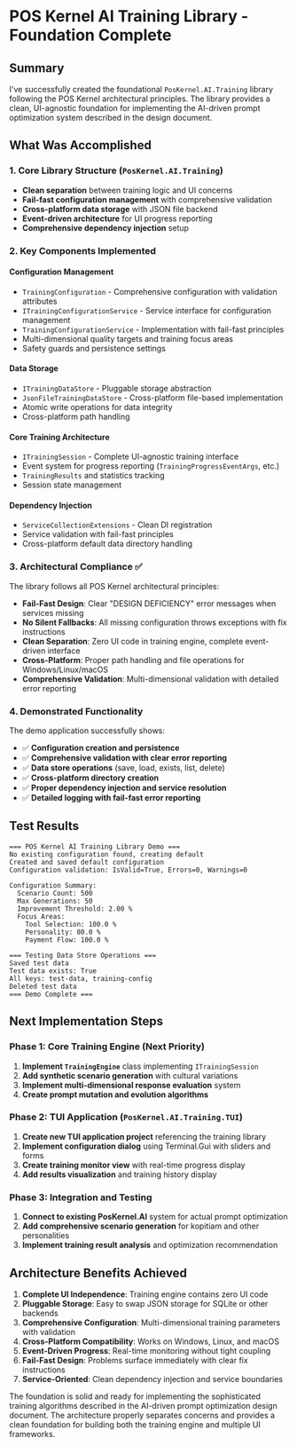 # POS Kernel AI Training Library - Foundation Complete

## Summary

I've successfully created the foundational `PosKernel.AI.Training` library following the POS Kernel architectural principles. The library provides a clean, UI-agnostic foundation for implementing the AI-driven prompt optimization system described in the design document.

## What Was Accomplished

### 1. Core Library Structure (`PosKernel.AI.Training`)
- **Clean separation** between training logic and UI concerns
- **Fail-fast configuration management** with comprehensive validation  
- **Cross-platform data storage** with JSON file backend
- **Event-driven architecture** for UI progress reporting
- **Comprehensive dependency injection** setup

### 2. Key Components Implemented

#### Configuration Management
- `TrainingConfiguration` - Comprehensive configuration with validation attributes
- `ITrainingConfigurationService` - Service interface for configuration management
- `TrainingConfigurationService` - Implementation with fail-fast principles
- Multi-dimensional quality targets and training focus areas
- Safety guards and persistence settings

#### Data Storage
- `ITrainingDataStore` - Pluggable storage abstraction
- `JsonFileTrainingDataStore` - Cross-platform file-based implementation
- Atomic write operations for data integrity
- Cross-platform path handling

#### Core Training Architecture  
- `ITrainingSession` - Complete UI-agnostic training interface
- Event system for progress reporting (`TrainingProgressEventArgs`, etc.)
- `TrainingResults` and statistics tracking
- Session state management

#### Dependency Injection
- `ServiceCollectionExtensions` - Clean DI registration
- Service validation with fail-fast principles
- Cross-platform default data directory handling

### 3. Architectural Compliance ✅

The library follows all POS Kernel architectural principles:

- **Fail-Fast Design**: Clear "DESIGN DEFICIENCY" error messages when services missing
- **No Silent Fallbacks**: All missing configuration throws exceptions with fix instructions
- **Clean Separation**: Zero UI code in training engine, complete event-driven interface
- **Cross-Platform**: Proper path handling and file operations for Windows/Linux/macOS
- **Comprehensive Validation**: Multi-dimensional validation with detailed error reporting

### 4. Demonstrated Functionality

The demo application successfully shows:
- ✅ **Configuration creation and persistence**
- ✅ **Comprehensive validation with clear error reporting**  
- ✅ **Data store operations** (save, load, exists, list, delete)
- ✅ **Cross-platform directory creation**
- ✅ **Proper dependency injection and service resolution**
- ✅ **Detailed logging with fail-fast error reporting**

## Test Results

```
=== POS Kernel AI Training Library Demo ===
No existing configuration found, creating default
Created and saved default configuration
Configuration validation: IsValid=True, Errors=0, Warnings=0

Configuration Summary:
  Scenario Count: 500
  Max Generations: 50
  Improvement Threshold: 2.00 %
  Focus Areas:
    Tool Selection: 100.0 %
    Personality: 80.0 %
    Payment Flow: 100.0 %

=== Testing Data Store Operations ===
Saved test data
Test data exists: True
All keys: test-data, training-config
Deleted test data
=== Demo Complete ===
```

## Next Implementation Steps

### Phase 1: Core Training Engine (Next Priority)
1. **Implement `TrainingEngine`** class implementing `ITrainingSession`
2. **Add synthetic scenario generation** with cultural variations
3. **Implement multi-dimensional response evaluation** system
4. **Create prompt mutation and evolution algorithms**

### Phase 2: TUI Application (`PosKernel.AI.Training.TUI`)
1. **Create new TUI application project** referencing the training library
2. **Implement configuration dialog** using Terminal.Gui with sliders and forms
3. **Create training monitor view** with real-time progress display
4. **Add results visualization** and training history display

### Phase 3: Integration and Testing
1. **Connect to existing PosKernel.AI** system for actual prompt optimization
2. **Add comprehensive scenario generation** for kopitiam and other personalities
3. **Implement training result analysis** and optimization recommendation

## Architecture Benefits Achieved

1. **Complete UI Independence**: Training engine contains zero UI code
2. **Pluggable Storage**: Easy to swap JSON storage for SQLite or other backends  
3. **Comprehensive Configuration**: Multi-dimensional training parameters with validation
4. **Cross-Platform Compatibility**: Works on Windows, Linux, and macOS
5. **Event-Driven Progress**: Real-time monitoring without tight coupling
6. **Fail-Fast Design**: Problems surface immediately with clear fix instructions
7. **Service-Oriented**: Clean dependency injection and service boundaries

The foundation is solid and ready for implementing the sophisticated training algorithms described in the AI-driven prompt optimization design document. The architecture properly separates concerns and provides a clean foundation for building both the training engine and multiple UI frameworks.
